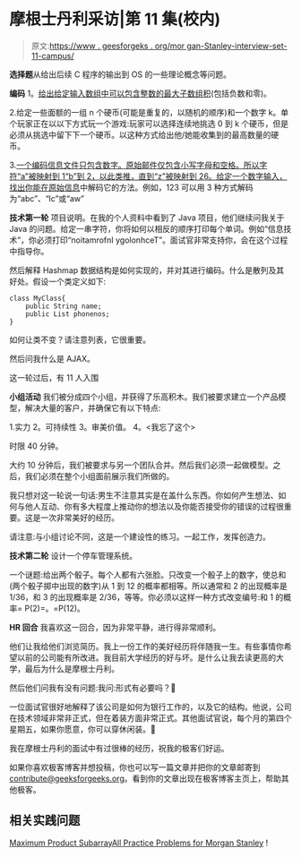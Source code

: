 # 摩根士丹利采访|第 11 集(校内)

> 原文:[https://www . geesforgeks . org/mor gan-Stanley-interview-set-11-campus/](https://www.geeksforgeeks.org/morgan-stanley-interview-set-11-campus/)

**选择题**从给出后续 C 程序的输出到 OS 的一些理论概念等问题。

**编码**
1。[给出给定输入数组中可以包含整数的最大子数组积](https://practice.geeksforgeeks.org/problems/maximum-product-subarray/0)(包括负数和零)。

2.给定一些面额的一组 n 个硬币(可能是重复的，以随机的顺序)和一个数字 k。单个玩家正在以以下方式玩一个游戏:玩家可以选择连续地挑选 0 到 k 个硬币，但是必须从挑选中留下下一个硬币。以这种方式给出他/她能收集到的最高数量的硬币。

3.[一个编码信息文件只包含数字。原始邮件仅包含小写字母和空格。所以字符“a”被映射到 1“b”到 2，以此类推，直到“z”被映射到 26。给定一个数字输入，找出你能在原始信息](https://practice.geeksforgeeks.org/problems/total-decoding-messages/0)中解码它的方法。例如，123 可以用 3 种方式解码为“abc”、“lc”或“aw”

**技术第一轮**
项目说明。在我的个人资料中看到了 Java 项目，他们继续问我关于 Java 的问题。给定一串字符，你将如何以相反的顺序打印每个单词。例如“信息技术”，你必须打印“noitamrofnI ygolonhceT”。面试官非常支持你，会在这个过程中指导你。

然后解释 Hashmap 数据结构是如何实现的，并对其进行编码。什么是散列及其好处。假设一个类定义如下:

```
class MyClass{
    public String name;
    public List phonenos;
}
```

如何让类不变？请注意列表，它很重要。

然后问我什么是 AJAX。

这一轮过后，有 11 人入围

**小组活动**
我们被分成四个小组，并获得了乐高积木。我们被要求建立一个产品模型，解决大量的客户，并确保它有以下特点:

1.实力
2。可持续性
3。审美价值。
4。<我忘了这个>

时限 40 分钟。

大约 10 分钟后，我们被要求与另一个团队合并。然后我们必须一起做模型。之后，我们必须在整个小组面前展示我们所做的。

我只想对这一轮说一句话:男生不注意其实是在盖什么东西。你如何产生想法、如何与他人互动、你有多大程度上推动你的想法以及你能否接受你的错误的过程很重要。这是一次非常美好的经历。

请注意:与小组讨论不同，这是一个建设性的练习。一起工作，发挥创造力。

**技术第二轮**
设计一个停车管理系统。

一个谜题:给出两个骰子。每个人都有六张脸。只改变一个骰子上的数字，使总和(两个骰子掷中出现的数字)从 1 到 12 的概率都相等。所以通常和 2 的出现概率是 1/36，和 3 的出现概率是 2/36，等等。你必须以这样一种方式改变编号:和 1 的概率= P(2)=。=P(12)。

**HR 回合**
我喜欢这一回合，因为非常平静，进行得非常顺利。

他们让我给他们浏览简历。我上一份工作的美好经历将伴随我一生。有些事情你希望以前的公司能有所改进。我目前大学经历的好与坏。是什么让我去读更高的大学，最后为什么是摩根士丹利。

然后他们问我有没有问题:我问:形式有必要吗？🙂

一位面试官很好地解释了该公司是如何为银行工作的，以及它的结构。他说，公司在技术领域非常非正式，但在着装方面非常正式。其他面试官说，每个月的第四个星期五，如果你愿意，你可以穿休闲装。🙂

我在摩根士丹利的面试中有过很棒的经历，祝我的极客们好运。

如果你喜欢极客博客并想投稿，你也可以写一篇文章并把你的文章邮寄到 contribute@geeksforgeeks.org。看到你的文章出现在极客博客主页上，帮助其他极客。

## 相关实践问题

[Maximum Product Subarray](https://practice.geeksforgeeks.org/problems/maximum-product-subarray/0)[All Practice Problems for Morgan Stanley](https://practice.geeksforgeeks.org/company/Morgan-Stanley/) !